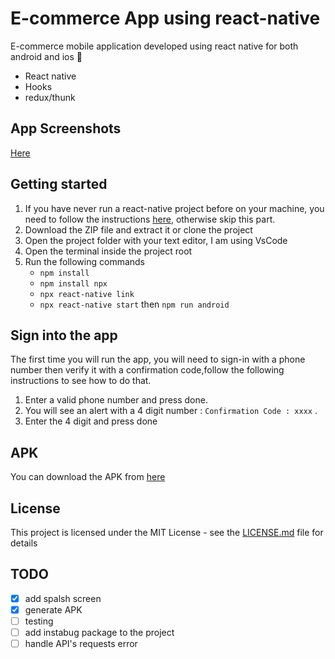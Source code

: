 # E-commerce App using react-native

E-commerce mobile application developed using react native for both android and ios :iphone:

- React native
- Hooks
- redux/thunk

## App Screenshots

[Here](https://github.com/AlaaElden98/Ecommerce-react-native/issues/2)

## Getting started

1. If you have never run a react-native project before on your machine, you need to follow the instructions [here](https://reactnative.dev/docs/environment-setup), otherwise skip this part.
2. Download the ZIP file and extract it or clone the project
3. Open the project folder with your text editor, I am using VsCode
4. Open the terminal inside the project root
5. Run the following commands
   - `npm install`
   - `npm install npx`
   - `npx react-native link`
   - `npx react-native start` then `npm run android`

## Sign into the app

The first time you will run the app, you will need to sign-in with a phone number then verify it with a confirmation code,follow the following instructions to see how to do that.

1. Enter a valid phone number and press done.
2. You will see an alert with a 4 digit number : `Confirmation Code : xxxx` .
3. Enter the 4 digit and press done

## APK

You can download the APK from [here](https://drive.google.com/file/d/10fl7lOO3hOkjMA1py96MbmibPeseCGxb/view?usp=sharing)

## License

This project is licensed under the MIT License - see the [LICENSE.md](https://github.com/AlaaElden98/Ecommerce-react-native/blob/main/LICENSE) file for details

## TODO

- [x] add spalsh screen
- [x] generate APK
- [ ] testing
- [ ] add instabug package to the project
- [ ] handle API's requests error
